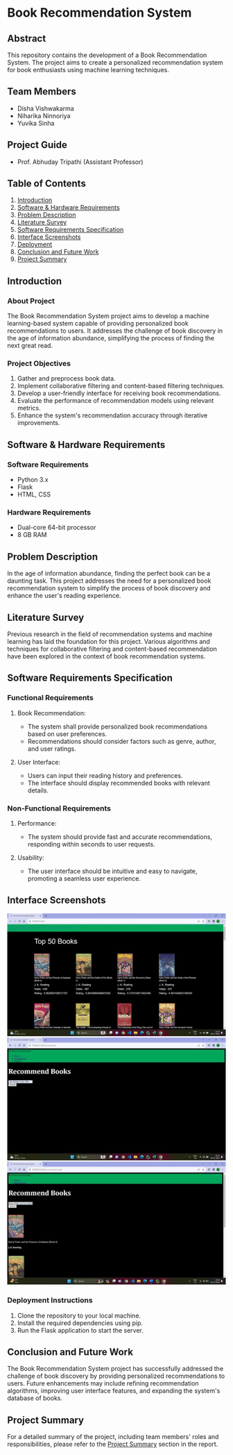 # Book Recommendation System

## Abstract
This repository contains the development of a Book Recommendation System. The project aims to create a personalized recommendation system for book enthusiasts using machine learning techniques.

## Team Members
- Disha Vishwakarma
- Niharika Ninnoriya 
- Yuvika Sinha

## Project Guide
- Prof. Abhuday Tripathi (Assistant Professor)

## Table of Contents
1. [Introduction](#introduction)
2. [Software & Hardware Requirements](#software--hardware-requirements)
3. [Problem Description](#problem-description)
4. [Literature Survey](#literature-survey)
5. [Software Requirements Specification](#software-requirements-specification)
6. [Interface Screenshots](#interface-screenshots)
8. [Deployment](#deployment)
9. [Conclusion and Future Work](#conclusion-and-future-work)
11. [Project Summary](#project-summary)

## Introduction
### About Project
The Book Recommendation System project aims to develop a machine learning-based system capable of providing personalized book recommendations to users. It addresses the challenge of book discovery in the age of information abundance, simplifying the process of finding the next great read.

### Project Objectives
1. Gather and preprocess book data.
2. Implement collaborative filtering and content-based filtering techniques.
3. Develop a user-friendly interface for receiving book recommendations.
4. Evaluate the performance of recommendation models using relevant metrics.
5. Enhance the system's recommendation accuracy through iterative improvements.

## Software & Hardware Requirements
### Software Requirements
- Python 3.x
- Flask
- HTML, CSS

### Hardware Requirements
- Dual-core 64-bit processor
- 8 GB RAM

## Problem Description
In the age of information abundance, finding the perfect book can be a daunting task. This project addresses the need for a personalized book recommendation system to simplify the process of book discovery and enhance the user's reading experience.

## Literature Survey
Previous research in the field of recommendation systems and machine learning has laid the foundation for this project. Various algorithms and techniques for collaborative filtering and content-based recommendation have been explored in the context of book recommendation systems.

## Software Requirements Specification
### Functional Requirements
1. Book Recommendation:
   - The system shall provide personalized book recommendations based on user preferences.
   - Recommendations should consider factors such as genre, author, and user ratings.

2. User Interface:
   - Users can input their reading history and preferences.
   - The interface should display recommended books with relevant details.

### Non-Functional Requirements
1. Performance:
   - The system should provide fast and accurate recommendations, responding within seconds to user requests.

2. Usability:
   - The user interface should be intuitive and easy to navigate, promoting a seamless user experience.

## Interface Screenshots
![Home Screen](Picture1.jpg)
![Search Page](Picture2.jpg)
![Recommendation Page](Picture3.jpg)


### Deployment Instructions
1. Clone the repository to your local machine.
2. Install the required dependencies using pip.
3. Run the Flask application to start the server.

## Conclusion and Future Work
The Book Recommendation System project has successfully addressed the challenge of book discovery by providing personalized recommendations to users. Future enhancements may include refining recommendation algorithms, improving user interface features, and expanding the system's database of books.

## Project Summary
For a detailed summary of the project, including team members' roles and responsibilities, please refer to the [Project Summary](#project-summary) section in the report.
